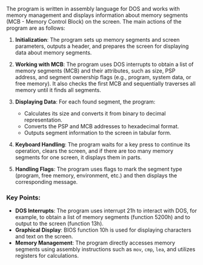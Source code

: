 ﻿The program is written in assembly language for DOS and works with memory management and displays information about memory segments (MCB - Memory Control Block) on the screen. The main actions of the program are as follows:

1. **Initialization**: The program sets up memory segments and screen parameters, outputs a header, and prepares the screen for displaying data about memory segments.

2. **Working with MCB**: The program uses DOS interrupts to obtain a list of memory segments (MCB) and their attributes, such as size, PSP address, and segment ownership flags (e.g., program, system data, or free memory). It also checks the first MCB and sequentially traverses all memory until it finds all segments.

3. **Displaying Data**: For each found segment, the program:
   - Calculates its size and converts it from binary to decimal representation.
   - Converts the PSP and MCB addresses to hexadecimal format.
   - Outputs segment information to the screen in tabular form.

4. **Keyboard Handling**: The program waits for a key press to continue its operation, clears the screen, and if there are too many memory segments for one screen, it displays them in parts.

5. **Handling Flags**: The program uses flags to mark the segment type (program, free memory, environment, etc.) and then displays the corresponding message.

### Key Points:

- **DOS Interrupts**: The program uses interrupt 21h to interact with DOS, for example, to obtain a list of memory segments (function 5200h) and to output to the screen (function 13h).
- **Graphical Display**: BIOS function 10h is used for displaying characters and text on the screen.
- **Memory Management**: The program directly accesses memory segments using assembly instructions such as `mov`, `cmp`, `lea`, and utilizes registers for calculations.